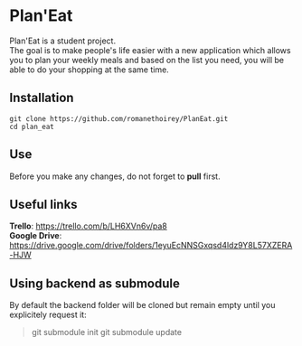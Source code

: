 # Plan'Eat

Plan'Eat is a student project.  
The goal is to make people's life easier with a new application which allows you to plan your weekly meals and based on the list you need, you will be able to do your shopping at the same time.

## Installation

```
git clone https://github.com/romanethoirey/PlanEat.git
cd plan_eat
```

## Use

Before you make any changes, do not forget to **pull** first.

## Useful links

**Trello**: https://trello.com/b/LH6XVn6v/pa8  
**Google Drive**: https://drive.google.com/drive/folders/1eyuEcNNSGxqsd4ldz9Y8L57XZERA-HJW


## Using backend as submodule

By default the backend folder will be cloned but remain empty until you explicitely request it:

> git submodule init
> git submodule update

